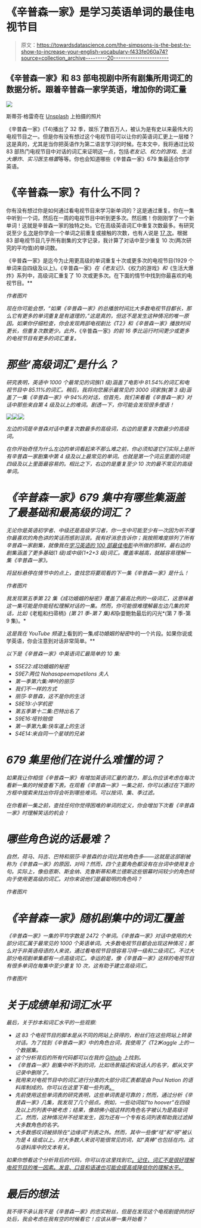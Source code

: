 # 《辛普森一家》是学习英语单词的最佳电视节目

> 原文：<https://towardsdatascience.com/the-simpsons-is-the-best-tv-show-to-increase-your-english-vocabulary-f433fe060a74?source=collection_archive---------20----------------------->

## 《辛普森一家》和 83 部电视剧中所有剧集所用词汇的数据分析。跟着辛普森一家学英语，增加你的词汇量

![](img/b90f03e6fe3997aea4c1e5022452ba3d.png)

斯蒂芬·格雷奇在 [Unsplash](https://unsplash.com?utm_source=medium&utm_medium=referral) 上拍摄的照片

《辛普森一家》(T4)播出了 32 季，娱乐了数百万人，被认为是有史以来最伟大的电视节目之一。但是你有没有想过这个电视节目可以让你的英语词汇更上一层楼？这是真的，尤其是当你把英语作为第二语言学习的时候。在本文中，我将通过比较 83 部热门电视节目中对话的词汇来证明这一点，包括*老友记*、*权力的游戏*、*生活大爆炸*、*实习医生格蕾*等等。你也会知道哪些《辛普森一家》679 集最适合你学英语。

# 《辛普森一家》有什么不同？

你有没有想过你是如何通过看电视节目来学习新单词的？这是通过重复。你在一集中听到一个词，然后在一周的电视节目中听到更多次。然后瞧！你刚刚学了一个新单词！这就是辛普森一家的独特之处。它在高级英语词汇中重复次数最多。有研究说至少 [6 次](https://www.cambridge.org/core/journals/studies-in-second-language-acquisition/article/effect-of-exposure-frequency-on-intermediate-language-learners-incidental-vocabulary-acquisition-and-retention-through-reading/2469BC59A78EF0C13BE42F35C107CB05)是你学会一个单词之前重复或接触的次数，也有人说是 [17 次](https://www.thoughtco.com/vocabulary-reps-4135612)。根据 83 部电视节目几乎所有剧集的文字记录，我计算了对话中至少重复 10 次(两次研究的平均值)的单词数。

《辛普森一家》是迄今为止用更高级的单词重复十次或更多次的电视节目(1929 个单词来自四级及以上)。《辛普森一家》*在《老友记》、*《权力的游戏》*和*《生活大爆炸》系列中，高级词汇重复了 10 次或更多次。在下面的情节中找到你最喜欢的电视节目。**

*作者图片*

*现在你可能会想，“如果《辛普森一家》的总播放时间比大多数电视节目都长，那么它有更多的单词重复是有道理的，”这是真的，但这不是发生这种情况的唯一原因。如果你仔细检查，你会发现两部电视剧比《T2》和《辛普森一家》播放时间更长，但重复次数更少。此外，*《辛普森一家》*的前 16 季比运行时间更少或更多的电视节目有更多的词汇重复。*

# *那些‘高级词汇’是什么？*

*研究表明，英语中 1000 个最常见的词族(1 级)涵盖了电影中 81.54%的词汇和电视节目中 85.11%的词汇。稍后，我将向您展示最常见的 3000 词家族(第 3 级)涵盖了一集《辛普森一家》中 94%的对话，但首先，我们来看看《辛普森一家》对话中那些来自第 4 级及以上的难词。剧透一下，你可能会发现很多俚语！*

*![](img/e8c1801024aa929a9ebadd4b35014fef.png)**![](img/984cdbb2df0a974e650cf63cfb2f9ba9.png)**![](img/7277ffa9e1fc7b570e38a4409c9b47e2.png)*

*左边的词是辛普森对话中重复次数最多的高级词，右边的是重复次数最少的高级词。*

*在你开始奇怪为什么左边的单词看起来不那么难之前，你必须知道它们实际上是所有辛普森一家剧集中第 4 级及以上最常见的单词。也就是第一个词云里面的词是四级及以上里面最容易的。相比之下，右边的是重复至少 10 次的最不常见的高级单词。*

# *《辛普森一家》679 集中有哪些集涵盖了最基础和最高级的词汇？*

*无论你是英语初学者、中级还是高级学习者，你一生中可能至少有一次因为听不懂你最喜欢的角色讲的笑话而感到沮丧。我有好消息告诉你；我按照难度排列了所有辛普森一家剧集，就像我在[学习英语的 100 部最佳电影](/the-best-movies-to-learn-english-according-to-data-science-2dccb4b3ee23)中所做的那样。最右边的剧集涵盖了更多基础(1 级)或中级(1+2+3 级)词汇。覆盖率越高，就越容易理解一集《辛普森一家》。*

*将鼠标悬停在情节中的点上，查找您将要观看的下一集《辛普森一家》是什么！*

*作者图片*

*我发现第五季第 22 集《成功婚姻的秘密》覆盖了最高比例的一级词汇，这意味着这一集可能是你能轻松理解对话的一集。然而，你可能很难理解最左边几集的笑话，比如*《老粗和扫帚柄》*(第 21 季-第 7 集)和*杂耍鲍勃最后的闪光*(第 7 季-第 9 集)。*

*这是我在 YouTube 频道*上看到的一集*成功婚姻的秘密*中的一个片段。如果你说或学英语，你会注意到对话非常简单。**

*以下是《辛普森一家》中英语词汇最简单的 10 集:*

*   *S5E22:成功婚姻的秘密*
*   *S9E7:两位 Nahasapeemapetilons 夫人*
*   *第一季第六集:呻吟的丽莎*
*   *我们不一样的方式*
*   *丽莎·辛普森，这不是你的生活*
*   *S8E19:小学机密*
*   *第五季第十二集:巴特出名了*
*   *S9E16:哑铃赔偿*
*   *第一季第九集:快车道上的生活*
*   *S4E14:来自同一个星球的兄弟*

# *679 集里他们在说什么难懂的词？*

*如果我让你相信《辛普森一家》有增加英语词汇量的潜力，那么你应该考虑在每次看新一集的时候查看下表。在观看《辛普森一家》一集之前，你可以通过在下面的方框中搜索来找出你将会听到哪些难词。可以按词、集、季过滤。*

*在你看新一集之前，查找任何你觉得困难的单词的定义，你会增加下次看《辛普森一家》时理解笑话的机会！*

# *哪些角色说的话最难？*

*自然，荷马、玛吉、巴特和丽莎·辛普森的台词比其他角色多——这就是这部剧被称为《辛普森一家》的原因，对吗？然而，四个主要角色都没有在台词中使用复合句。实际上，像伯恩斯、斯金纳、克鲁斯蒂和弗兰德斯这些银幕时间较少的角色倾向于使用更高级的词汇。对你来说他们是最聪明的角色吗？*

*作者图片*

# *《辛普森一家》随机剧集中的词汇覆盖*

*《辛普森一家》一集的平均字数是 2472 个单词。《辛普森一家》对话中使用的大部分词汇属于最常见的 1000 个英语单词。大多数电视节目都会出现这种情况；那么对于非英语母语的人来说，通过看电视节目很容易习得一级和二级词汇。不过大部分电视剧单集都有一点高级词汇。幸运的是，像《辛普森一家》这样的电视节目有很多单词在每集中至少重复 10 次，这有助于建立高级词汇。*

*作者图片*

# *关于成绩单和词汇水平*

*最后，关于抄本和词汇水平的一些观察:*

*   *这 83 个电视节目的脚本是从不同的网站上获得的，粉丝们在这些网站上转录对话。为了找到《辛普森一家》中的角色台词，我使用了《T2》Kaggle 上的一个数据集。*
*   *这个分析背后的所有代码都可以在我的 [Github](https://github.com/ifrankandrade/netflix.git) 上找到。*
*   *《辛普森一家》剧集中听不到的词，比如场景描述和说话人的名字，都从文字记录中删除了。*
*   *我用来对电视节目中的词汇进行分类的大部分词汇表都是由 Paul Nation 的语料库制成的。你可以在这里下载一些列表[。](https://www.wgtn.ac.nz/lals/resources/paul-nations-resources/vocabulary-lists)*
*   *先前使用这些单词表的研究表明，这些单词表是可靠的；然而，通过分析《辛普森一家》几集，我发现了几个弱点。例如，一些动词如“to hoover”在四级及以上的列表中被考虑；结果，像胡佛小姐这样的角色名字被认为是高级词汇。然而，这种情况并不经常发生，因为还有一个专有名词列表帮助我过滤掉大多数角色的名字。*
*   *大多数感叹词被排除在“边缘词”列表之外。然而，其中一些像“哇”和“呀”被认为是 4 级或以上。对大多数人来说可能很常见的词，如“真棒”也包括在内。这与语料库中的文本有关。*

*如果你想看这个分析背后的代码，你可以在这里找到它[。记住，词汇不是很好理解电视节目的唯一因素。发音、口音和语速也可能会提高或降低你的理解水平。](https://github.com/ifrankandrade/tv-shows.git)*

# *最后的想法*

*我不得不承认我不是《辛普森一家》的忠实粉丝，但是在发现这个电视剧提供的好处后，我会考虑在我有空的时候看它！应该从哪一集开始看？*